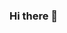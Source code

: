 ### Hi there 👋

<!--
**MisaelLimaRezende/MisaelLimaRezende** is a ✨ _special_ ✨ repository because its `README.md` (this file) appears on your GitHub profile.

Estoiu finalizando o curso de Analise e  Desenvolvimento de Sistemas 

- 📚  Participei do Treinamento Bootcamp ( Nesse treinamento aprendi muito conteudo referente a Cypress e Automação )
- 📚  Participei do Treinamento de Qualidade de Teste de Software ( Nesse Treeinamento aprendi a usar Seleniun Webdriver )
- 🏆  Tenho Certificação de ItilV-4
- 📚  Estudando pra fazer a prova da Certificação CTFL
-->

